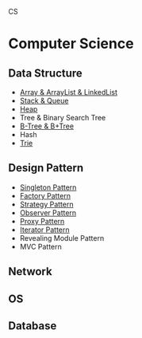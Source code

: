 CS

# Computer Science

## Data Structure
  - [Array & ArrayList & LinkedList](DataStructure/Array_ArrayList_LinkedList.md)
  - [Stack & Queue](DataStructure/Stack_Queue.md)
  - [Heap](DataStructure/Heap.md)
  - Tree & Binary Search Tree
  - [B-Tree & B+Tree](DataStructure/Btree_B+tree.md)
  - Hash
  - [Trie](./DataStructure/Trie.md)

## Design Pattern
  - [Singleton Pattern](DesignPattern/SingletonPattern+FactoryPattern.md)
  - [Factory Pattern](DesignPattern/SingletonPattern+FactoryPattern.md)
  - [Strategy Pattern](DesignPattern/Observer_pattern.md)
  - [Observer Pattern](DesignPattern/Strategy_pattern.md)
  - [Proxy Pattern](DesignPattern/ProxyPattern.md)
  - [Iterator Pattern](DesignPattern/IteratorPattern.md)
  - Revealing Module Pattern
  - MVC Pattern
## Network

## OS

## Database
